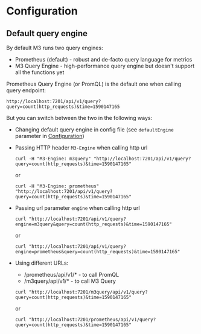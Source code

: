 # Configuration

## Default query engine

By default M3 runs two query engines:
- Prometheus (default) - robust and de-facto query language for metrics
- M3 Query Engine - high-performance query engine but doesn't support all the functions yet

Prometheus Query Engine (or PromQL) is the default one when calling query endpoint:
```
http://localhost:7201/api/v1/query?query=count(http_requests)&time=1590147165
```

But you can switch between the two in the following ways:
- Changing default query engine in config file (see `defaultEngine` parameter in [Configuration](annotated_config.md))
- Passing HTTP header `M3-Engine` when calling http url
    
    ```curl -H "M3-Engine: m3query" "http://localhost:7201/api/v1/query?query=count(http_requests)&time=1590147165"```
    
    or

    ```curl -H "M3-Engine: prometheus" "http://localhost:7201/api/v1/query?query=count(http_requests)&time=1590147165"```

- Passing url parameter `engine` when calling http url

    ```curl "http://localhost:7201/api/v1/query?engine=m3query&query=count(http_requests)&time=1590147165"```
    
    or

    ```curl "http://localhost:7201/api/v1/query?engine=prometheus&query=count(http_requests)&time=1590147165"```

- Using different URLs:
    - /prometheus/api/v1/* - to call PromQL
    - /m3query/api/v1/* - to call M3 Query

    ```curl "http://localhost:7201/m3query/api/v1/query?query=count(http_requests)&time=1590147165"```
    
    or

    ```curl "http://localhost:7201/prometheus/api/v1/query?query=count(http_requests)&time=1590147165"```
